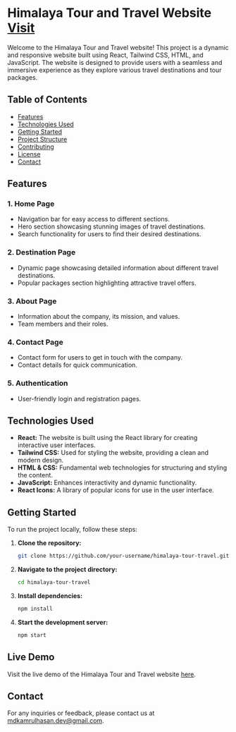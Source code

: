 # Himalaya Tour and Travel Website [Visit]([https://himalaya-travel.vercel.app/](https://peaceful-swan-6e70a0.netlify.app/))

Welcome to the Himalaya Tour and Travel website! This project is a dynamic and responsive website built using React, Tailwind CSS, HTML, and JavaScript. The website is designed to provide users with a seamless and immersive experience as they explore various travel destinations and tour packages.

## Table of Contents

- [Features](#features)
- [Technologies Used](#technologies-used)
- [Getting Started](#getting-started)
- [Project Structure](#project-structure)
- [Contributing](#contributing)
- [License](#license)
- [Contact](#contact)

## Features

### 1. Home Page

- Navigation bar for easy access to different sections.
- Hero section showcasing stunning images of travel destinations.
- Search functionality for users to find their desired destinations.

### 2. Destination Page

- Dynamic page showcasing detailed information about different travel destinations.
- Popular packages section highlighting attractive travel offers.

### 3. About Page

- Information about the company, its mission, and values.
- Team members and their roles.

### 4. Contact Page

- Contact form for users to get in touch with the company.
- Contact details for quick communication.

### 5. Authentication

- User-friendly login and registration pages.

## Technologies Used

- **React:** The website is built using the React library for creating interactive user interfaces.
- **Tailwind CSS:** Used for styling the website, providing a clean and modern design.
- **HTML & CSS:** Fundamental web technologies for structuring and styling the content.
- **JavaScript:** Enhances interactivity and dynamic functionality.
- **React Icons:** A library of popular icons for use in the user interface.

## Getting Started

To run the project locally, follow these steps:

1. **Clone the repository:**
   ```bash
   git clone https://github.com/your-username/himalaya-tour-travel.git
2. **Navigate to the project directory:**
   ```bash
   cd himalaya-tour-travel
1. **Install dependencies:**
   ```bash
   npm install
1. **Start the development server:**
   ```bash
   npm start

## Live Demo

Visit the live demo of the Himalaya Tour and Travel website [here]([https://himalaya-travel.vercel.app](https://peaceful-swan-6e70a0.netlify.app/)/).

## Contact

For any inquiries or feedback, please contact us at [mdkamrulhasan.dev@gmail.com](mailto:mdkamrulhasan.dev@gmail.com).
